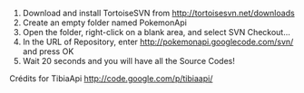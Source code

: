   1. Download and install TortoiseSVN from http://tortoisesvn.net/downloads
  1. Create an empty folder named PokemonApi
  1. Open the folder, right-click on a blank area, and select SVN Checkout...
  1. In the URL of Repository, enter http://pokemonapi.googlecode.com/svn/ and press OK
  1. Wait 20 seconds and you will have all the Source Codes!

Crédits for TibiaApi
http://code.google.com/p/tibiaapi/